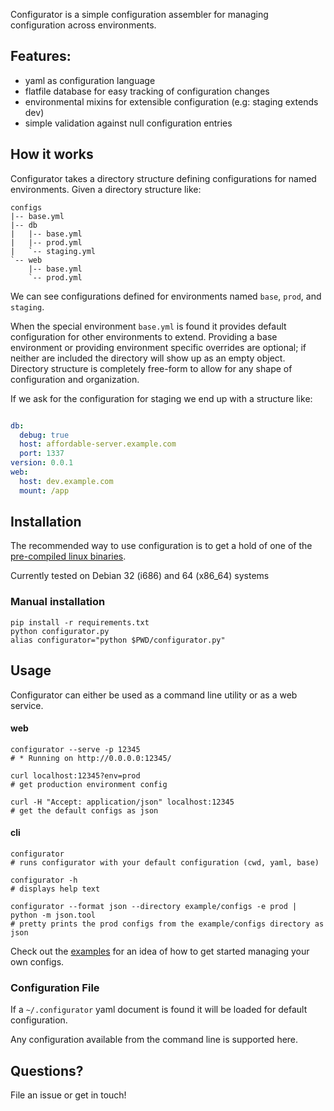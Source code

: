 Configurator is a simple configuration assembler for managing configuration across environments.

## Features:

  - yaml as configuration language
  - flatfile database for easy tracking of configuration changes
  - environmental mixins for extensible configuration (e.g: staging extends dev)
  - simple validation against null configuration entries

## How it works

Configurator takes a directory structure defining configurations for named environments.
Given a directory structure like:

    configs
    |-- base.yml
    |-- db
    |   |-- base.yml
    |   |-- prod.yml
    |   `-- staging.yml
    `-- web
        |-- base.yml
        `-- prod.yml

We can see configurations defined for environments named `base`, `prod`, and `staging`.

When the special environment `base.yml` is found it provides default configuration for other environments to extend.
Providing a base environment or providing environment specific overrides are optional; if neither are included the directory will show up as an empty object.
Directory structure is completely free-form to allow for any shape of configuration and organization.

If we ask for the configuration for staging we end up with a structure like:

```yaml

db:
  debug: true
  host: affordable-server.example.com
  port: 1337
version: 0.0.1
web:
  host: dev.example.com
  mount: /app

```

## Installation

The recommended way to use configuration is to get a hold of one of the [pre-compiled linux binaries](https://github.com/cjdev/configurator/releases).

Currently tested on Debian 32 (i686) and 64 (x86_64) systems

### Manual installation

    pip install -r requirements.txt
    python configurator.py
    alias configurator="python $PWD/configurator.py"

## Usage

Configurator can either be used as a command line utility or as a web service.

#### web

    configurator --serve -p 12345
    # * Running on http://0.0.0.0:12345/

    curl localhost:12345?env=prod
    # get production environment config

    curl -H "Accept: application/json" localhost:12345 
    # get the default configs as json

#### cli

    configurator
    # runs configurator with your default configuration (cwd, yaml, base)

    configurator -h
    # displays help text

    configurator --format json --directory example/configs -e prod | python -m json.tool
    # pretty prints the prod configs from the example/configs directory as json

Check out the [examples](https://github.com/cjdev/configurator/tree/master/example) for an idea of how to get started managing your own configs.

### Configuration File

If a `~/.configurator` yaml document is found it will be loaded for default configuration.

Any configuration available from the command line is supported here.

## Questions?

File an issue or get in touch!
